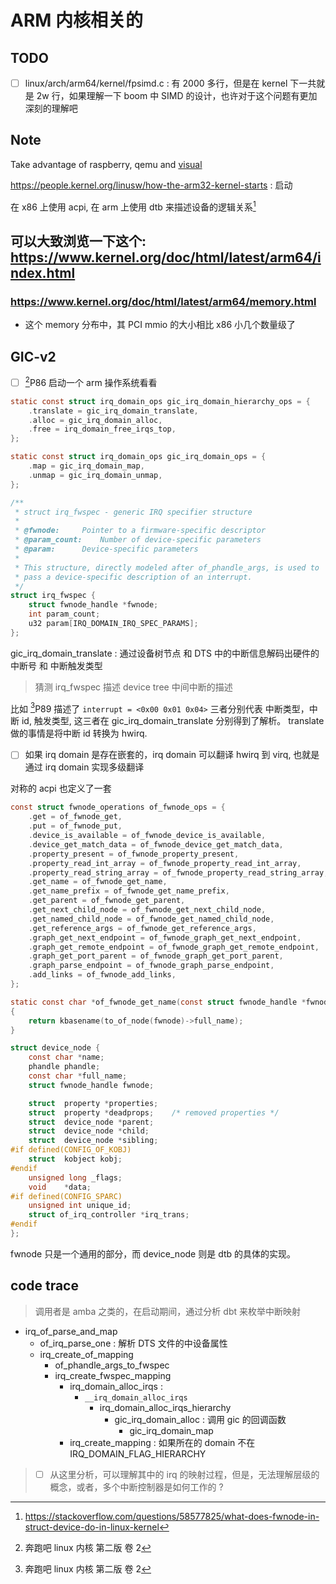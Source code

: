 # ARM 内核相关的
## TODO
- [ ] linux/arch/arm64/kernel/fpsimd.c : 有 2000 多行，但是在 kernel 下一共就是 2w 行，如果理解一下 boom 中 SIMD 的设计，也许对于这个问题有更加深刻的理解吧

## Note
Take advantage of raspberry, qemu and [visual](https://salmanarif.bitbucket.io/visual/index.html)

https://people.kernel.org/linusw/how-the-arm32-kernel-starts : 启动

在 x86 上使用 acpi, 在 arm 上使用 dtb 来描述设备的逻辑关系[^2]

## 可以大致浏览一下这个: https://www.kernel.org/doc/html/latest/arm64/index.html

### https://www.kernel.org/doc/html/latest/arm64/memory.html
- 这个 memory 分布中，其 PCI mmio 的大小相比 x86 小几个数量级了

## GIC-v2
- [ ] [^1]P86 启动一个 arm 操作系统看看

```c
static const struct irq_domain_ops gic_irq_domain_hierarchy_ops = {
	.translate = gic_irq_domain_translate,
	.alloc = gic_irq_domain_alloc,
	.free = irq_domain_free_irqs_top,
};

static const struct irq_domain_ops gic_irq_domain_ops = {
	.map = gic_irq_domain_map,
	.unmap = gic_irq_domain_unmap,
};

/**
 * struct irq_fwspec - generic IRQ specifier structure
 *
 * @fwnode:		Pointer to a firmware-specific descriptor
 * @param_count:	Number of device-specific parameters
 * @param:		Device-specific parameters
 *
 * This structure, directly modeled after of_phandle_args, is used to
 * pass a device-specific description of an interrupt.
 */
struct irq_fwspec {
	struct fwnode_handle *fwnode;
	int param_count;
	u32 param[IRQ_DOMAIN_IRQ_SPEC_PARAMS];
};
```

gic_irq_domain_translate : 通过设备树节点 和 DTS 中的中断信息解码出硬件的中断号 和 中断触发类型

> 猜测 irq_fwspec 描述 device tree 中间中断的描述

比如 [^1]P89 描述了 `interrupt = <0x00 0x01 0x04>`
三者分别代表 中断类型，中断 id, 触发类型, 这三者在 gic_irq_domain_translate 分别得到了解析。
translate 做的事情是将中断 id 转换为 hwirq.

- [ ] 如果 irq domain 是存在嵌套的，irq domain 可以翻译 hwirq 到 virq, 也就是通过 irq domain 实现多级翻译


对称的 acpi 也定义了一套
```c
const struct fwnode_operations of_fwnode_ops = {
	.get = of_fwnode_get,
	.put = of_fwnode_put,
	.device_is_available = of_fwnode_device_is_available,
	.device_get_match_data = of_fwnode_device_get_match_data,
	.property_present = of_fwnode_property_present,
	.property_read_int_array = of_fwnode_property_read_int_array,
	.property_read_string_array = of_fwnode_property_read_string_array,
	.get_name = of_fwnode_get_name,
	.get_name_prefix = of_fwnode_get_name_prefix,
	.get_parent = of_fwnode_get_parent,
	.get_next_child_node = of_fwnode_get_next_child_node,
	.get_named_child_node = of_fwnode_get_named_child_node,
	.get_reference_args = of_fwnode_get_reference_args,
	.graph_get_next_endpoint = of_fwnode_graph_get_next_endpoint,
	.graph_get_remote_endpoint = of_fwnode_graph_get_remote_endpoint,
	.graph_get_port_parent = of_fwnode_graph_get_port_parent,
	.graph_parse_endpoint = of_fwnode_graph_parse_endpoint,
	.add_links = of_fwnode_add_links,
};

static const char *of_fwnode_get_name(const struct fwnode_handle *fwnode)
{
	return kbasename(to_of_node(fwnode)->full_name);
}

struct device_node {
	const char *name;
	phandle phandle;
	const char *full_name;
	struct fwnode_handle fwnode;

	struct	property *properties;
	struct	property *deadprops;	/* removed properties */
	struct	device_node *parent;
	struct	device_node *child;
	struct	device_node *sibling;
#if defined(CONFIG_OF_KOBJ)
	struct	kobject kobj;
#endif
	unsigned long _flags;
	void	*data;
#if defined(CONFIG_SPARC)
	unsigned int unique_id;
	struct of_irq_controller *irq_trans;
#endif
};
```
fwnode 只是一个通用的部分，而 device_node 则是 dtb 的具体的实现。

## code trace

> 调用者是 amba 之类的，在启动期间，通过分析 dbt 来枚举中断映射

- irq_of_parse_and_map
  - of_irq_parse_one : 解析 DTS 文件的中设备属性
  - irq_create_of_mapping
    - of_phandle_args_to_fwspec
    - irq_create_fwspec_mapping
      - irq_domain_alloc_irqs :
        - `__irq_domain_alloc_irqs`
            - irq_domain_alloc_irqs_hierarchy
              - gic_irq_domain_alloc : 调用 gic 的回调函数
                - gic_irq_domain_map
      - irq_create_mapping : 如果所在的 domain 不在 IRQ_DOMAIN_FLAG_HIERARCHY

> - [ ] 从这里分析，可以理解其中的 irq 的映射过程，但是，无法理解层级的概念，或者，多个中断控制器是如何工作的 ?

[^1]: 奔跑吧 linux 内核 第二版 卷 2
[^2]: https://stackoverflow.com/questions/58577825/what-does-fwnode-in-struct-device-do-in-linux-kernel
